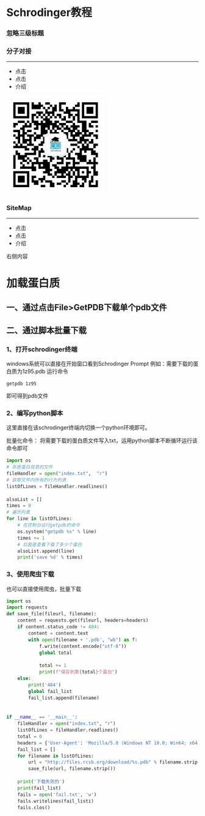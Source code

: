 # Schrodinger教程
### 忽略三级标题 <!-- {docsify-ignore} -->
 <!-- panels:start -->


<!-- div:title-panel -->

### 分子对接
---
<!-- div:left-panel -->
- 点击
- 点击
- 介绍

<!-- div:right-panel -->

![Chinvision's公众号](https://github.com/ChinVision/Docs/raw/master/docs/media/WX.jpg)

<!-- div:title-panel -->

### SiteMap
---
<!-- div:left-panel -->
- 点击
- 点击
- 介绍

<!-- div:right-panel -->

右侧内容




<!-- panels:end -->


# 加载蛋白质
## 一、通过点击File>GetPDB下载单个pdb文件

## 二、通过脚本批量下载
### 1、打开schrodinger终端
windows系统可以直接在开始窗口看到Schrodinger Prompt
例如：需要下载的蛋白质为1z95.pdb
运行命令

```shell
getpdb 1z95
```
即可得到pdb文件
### 2、编写python脚本
这里直接在该schrodinger终端内切换一个python环境即可。

批量化命令：
将需要下载的蛋白质文件写入txt，运用python脚本不断循环运行该命令即可

```python
import os
# 存放蛋白信息的文件
fileHandler = open("index.txt",  "r")
# 获取文件内所有的行为列表
listOfLines = fileHandler.readlines()

alsoList = []
times = 0
# 遍历列表
for line in listOfLines:
    # 在控制台运行getpdb的命令
    os.system("getpdb %s" % line)
    times += 1
    # 后面是查看下载了多少个蛋白
    alsoList.append(line)
    print('save %d' % times)

```
### 3、使用爬虫下载
也可以直接使用爬虫，批量下载
```python
import os
import requests
def save_file(fileurl, filename):
    content = requests.get(fileurl, headers=headers)
    if content.status_code != 404:
        content = content.text
        with open(filename + '.pdb', "wb") as f:
            f.write(content.encode("utf-8"))
            global total

            total += 1
            print(f"保存到第{total}个蛋白")
    else:
        print('404')
        global fail_list
        fail_list.append(filename)


if __name__ == '__main__':
    fileHandler = open("index.txt", "r")
    listOfLines = fileHandler.readlines()
    total = 0
    headers = {'User-Agent': 'Mozilla/5.0 (Windows NT 10.0; Win64; x64) AppleWebKit/537.36 (KHTML, like Gecko) Chrome/87.0.4280.67 Safari/537.36 Edg/87.0.664.47'}
    fail_list = []
    for filename in listOfLines:
        url = "http://files.rcsb.org/download/%s.pdb" % filename.strip()
        save_file(url, filename.strip())

    print('下载失败的')
    print(fail_list)
    fails = open('fail.txt', 'w')
    fails.writelines(fail_listi)
    fails.clos()
```

